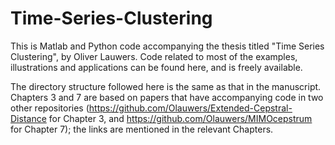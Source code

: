 # Time-Series-Clustering

This is Matlab and Python code accompanying the thesis titled "Time Series Clustering", by Oliver Lauwers. Code related to most of the examples, illustrations and applications can be found here, and is freely available.

The directory structure followed here is the same as that in the manuscript. Chapters 3 and 7 are based on papers that have accompanying code in two other repositories (https://github.com/Olauwers/Extended-Cepstral-Distance for Chapter 3, and https://github.com/Olauwers/MIMOcepstrum for Chapter 7); the links are mentioned in the relevant Chapters.


